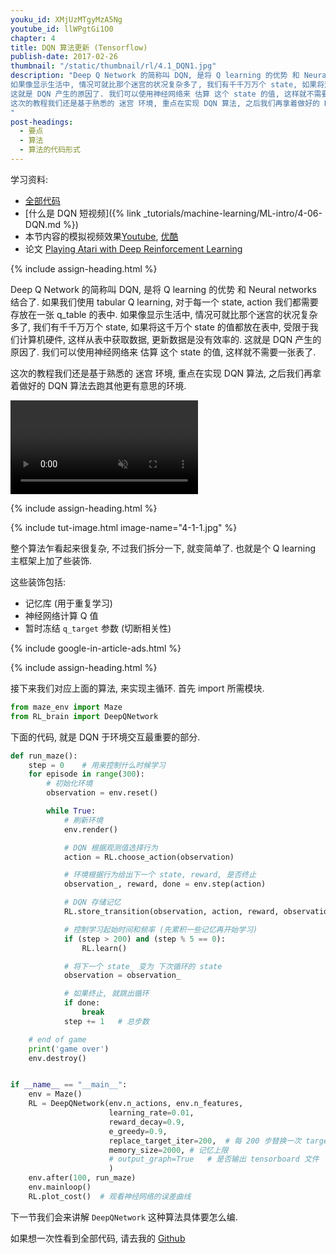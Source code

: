 ```yaml
---
youku_id: XMjUzMTgyMzA5Ng
youtube_id: llWPgtGi1O0
chapter: 4
title: DQN 算法更新 (Tensorflow)
publish-date: 2017-02-26
thumbnail: "/static/thumbnail/rl/4.1_DQN1.jpg"
description: "Deep Q Network 的简称叫 DQN, 是将 Q learning 的优势 和 Neural networks 结合了. 如果我们使用 tabular Q learning, 对于每一个 state, action 我们都需要存放在一张 q_table 的表中.
如果像显示生活中, 情况可就比那个迷宫的状况复杂多了, 我们有千千万万个 state, 如果将这千万个 state 的值都放在表中, 受限于我们计算机硬件, 这样从表中获取数据, 更新数据是没有效率的.
这就是 DQN 产生的原因了. 我们可以使用神经网络来 估算 这个 state 的值, 这样就不需要一张表了.
这次的教程我们还是基于熟悉的 迷宫 环境, 重点在实现 DQN 算法, 之后我们再拿着做好的 DQN 算法去跑其他更有意思的环境.
"
post-headings:
  - 要点
  - 算法
  - 算法的代码形式
---
```



学习资料:
  * [全部代码](https://github.com/MorvanZhou/Reinforcement-learning-with-tensorflow/tree/master/contents/5_Deep_Q_Network)
  * [什么是 DQN 短视频]({% link _tutorials/machine-learning/ML-intro/4-06-DQN.md %})
  * 本节内容的模拟视频效果[Youtube](https://www.youtube.com/watch?v=cIb5BNaO85Y&index=4&list=PLXO45tsB95cLYyEsEylpPvTY-8ErPt2O_), [优酷](http://v.youku.com/v_show/id_XMTg3NTI2ODU2OA==.html)
  * 论文 [Playing Atari with Deep Reinforcement Learning](https://arxiv.org/abs/1312.5602)

{% include assign-heading.html %}

Deep Q Network 的简称叫 DQN, 是将 Q learning 的优势 和 Neural networks 结合了. 如果我们使用 tabular Q learning, 对于每一个 state, action 我们都需要存放在一张 q_table 的表中.
如果像显示生活中, 情况可就比那个迷宫的状况复杂多了, 我们有千千万万个 state, 如果将这千万个 state 的值都放在表中, 受限于我们计算机硬件, 这样从表中获取数据, 更新数据是没有效率的.
这就是 DQN 产生的原因了. 我们可以使用神经网络来 估算 这个 state 的值, 这样就不需要一张表了.

这次的教程我们还是基于熟悉的 迷宫 环境, 重点在实现 DQN 算法, 之后我们再拿着做好的 DQN 算法去跑其他更有意思的环境.

<video class="tut-content-video" controls loop autoplay muted>
  <source src="/static/results/rl/maze dqn.mp4" type="video/mp4">
  Your browser does not support HTML5 video.
</video>




{% include assign-heading.html %}

{% include tut-image.html image-name="4-1-1.jpg" %}

整个算法乍看起来很复杂, 不过我们拆分一下, 就变简单了. 也就是个 Q learning 主框架上加了些装饰.

这些装饰包括:

* 记忆库 (用于重复学习)
* 神经网络计算 Q 值
* 暂时冻结 `q_target` 参数 (切断相关性)


{% include google-in-article-ads.html %}

{% include assign-heading.html %}

接下来我们对应上面的算法, 来实现主循环. 首先 import 所需模块.

```python
from maze_env import Maze
from RL_brain import DeepQNetwork
```

下面的代码, 就是 DQN 于环境交互最重要的部分.

```python
def run_maze():
    step = 0    # 用来控制什么时候学习
    for episode in range(300):
        # 初始化环境
        observation = env.reset()

        while True:
            # 刷新环境
            env.render()

            # DQN 根据观测值选择行为
            action = RL.choose_action(observation)

            # 环境根据行为给出下一个 state, reward, 是否终止
            observation_, reward, done = env.step(action)

            # DQN 存储记忆
            RL.store_transition(observation, action, reward, observation_)

            # 控制学习起始时间和频率 (先累积一些记忆再开始学习)
            if (step > 200) and (step % 5 == 0):
                RL.learn()

            # 将下一个 state_ 变为 下次循环的 state
            observation = observation_

            # 如果终止, 就跳出循环
            if done:
                break
            step += 1   # 总步数

    # end of game
    print('game over')
    env.destroy()


if __name__ == "__main__":
    env = Maze()
    RL = DeepQNetwork(env.n_actions, env.n_features,
                      learning_rate=0.01,
                      reward_decay=0.9,
                      e_greedy=0.9,
                      replace_target_iter=200,  # 每 200 步替换一次 target_net 的参数
                      memory_size=2000, # 记忆上限
                      # output_graph=True   # 是否输出 tensorboard 文件
                      )
    env.after(100, run_maze)
    env.mainloop()
    RL.plot_cost()  # 观看神经网络的误差曲线
```

下一节我们会来讲解 `DeepQNetwork` 这种算法具体要怎么编.

如果想一次性看到全部代码, 请去我的 [Github](https://github.com/MorvanZhou/Reinforcement-learning-with-tensorflow/tree/master/contents/5_Deep_Q_Network)